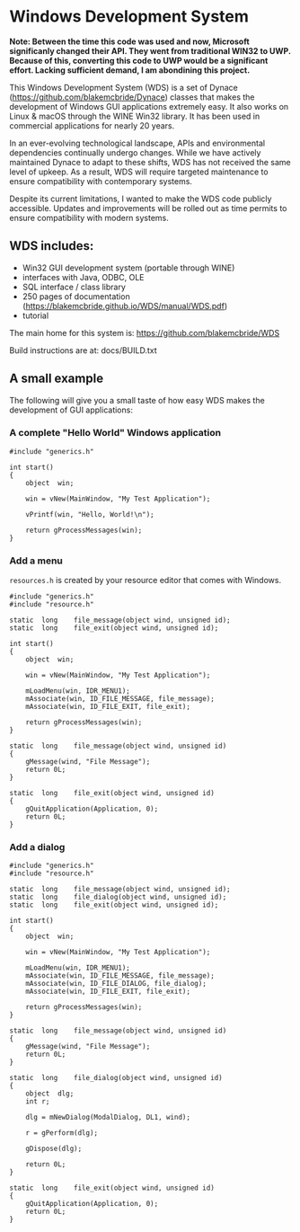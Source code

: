 
# Windows Development System

__Note: Between the time this code was used and now, Microsoft significanly changed their API.
They went from traditional WIN32 to UWP.  Because of this, converting this code to UWP would
be a significant effort.  Lacking sufficient demand, I am abondining this project.__

This Windows Development System (WDS) is a set of Dynace
(https://github.com/blakemcbride/Dynace) classes that makes the
development of Windows GUI applications extremely easy.  It also works
on Linux & macOS through the WINE Win32 library.  It has been used in
commercial applications for nearly 20 years.

In an ever-evolving technological landscape, APIs and environmental
dependencies continually undergo changes. While we have actively
maintained Dynace to adapt to these shifts, WDS has not received the
same level of upkeep. As a result, WDS will require targeted
maintenance to ensure compatibility with contemporary systems.

Despite its current limitations, I wanted to make the WDS code
publicly accessible. Updates and improvements will be rolled out as
time permits to ensure compatibility with modern systems.

## WDS includes:

* Win32 GUI development system (portable through WINE)
* interfaces with Java, ODBC, OLE
* SQL interface / class library
* 250 pages of documentation  (https://blakemcbride.github.io/WDS/manual/WDS.pdf)
* tutorial

The main home for this system is:  https://github.com/blakemcbride/WDS

Build instructions are at:  docs/BUILD.txt



## A small example

The following will give you a small taste of how easy WDS makes the
development of GUI applications:

### A complete "Hello World" Windows application

```
#include "generics.h"

int	start()
{
	object	win;

	win = vNew(MainWindow, "My Test Application");

	vPrintf(win, "Hello, World!\n");

	return gProcessMessages(win);
}
```
### Add a menu

`resources.h` is created by your resource editor that comes with Windows.

```
#include "generics.h"
#include "resource.h"

static	long	file_message(object wind, unsigned id);
static	long	file_exit(object wind, unsigned id);

int	start()
{
	object	win;

	win = vNew(MainWindow, "My Test Application");

	mLoadMenu(win, IDR_MENU1);
	mAssociate(win, ID_FILE_MESSAGE, file_message);
	mAssociate(win, ID_FILE_EXIT, file_exit);

	return gProcessMessages(win);
}

static	long	file_message(object wind, unsigned id)
{
	gMessage(wind, "File Message");
	return 0L;
}

static	long	file_exit(object wind, unsigned id)
{
	gQuitApplication(Application, 0);
	return 0L;
}
```
### Add a dialog
```
#include "generics.h"
#include "resource.h"

static	long	file_message(object wind, unsigned id);
static	long	file_dialog(object wind, unsigned id);
static	long	file_exit(object wind, unsigned id);

int	start()
{
	object	win;

	win = vNew(MainWindow, "My Test Application");

	mLoadMenu(win, IDR_MENU1);
	mAssociate(win, ID_FILE_MESSAGE, file_message);
	mAssociate(win, ID_FILE_DIALOG, file_dialog);
	mAssociate(win, ID_FILE_EXIT, file_exit);

	return gProcessMessages(win);
}

static	long	file_message(object wind, unsigned id)
{
	gMessage(wind, "File Message");
	return 0L;
}

static	long	file_dialog(object wind, unsigned id)
{
	object	dlg;
	int	r;
	
	dlg = mNewDialog(ModalDialog, DL1, wind);

	r = gPerform(dlg);

	gDispose(dlg);

	return 0L;
}

static	long	file_exit(object wind, unsigned id)
{
	gQuitApplication(Application, 0);
	return 0L;
}
```
